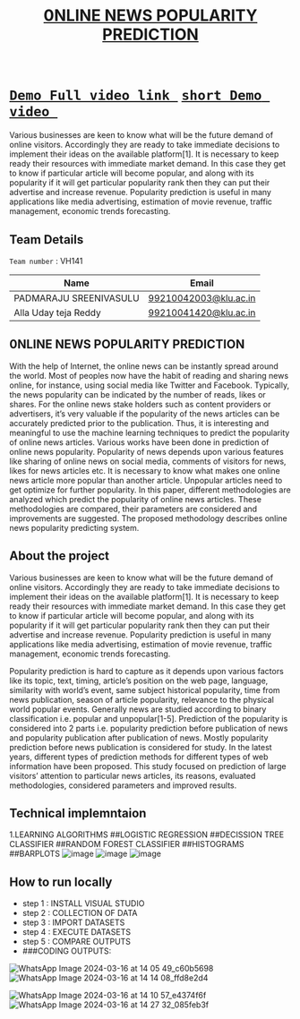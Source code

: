 <h1 align="center" style="border-bottom: none">
    <b>
        <a href="https://www.google.com"> 0NLINE NEWS POPULARITY PREDICTION </a><br>
    </b>
    <br>
</h1>

#  [`Demo Full video link `](https://drive.google.com/file/d/1kNWZ2iRQ_l68WEZsVBFz681BjmNK_gm9/view?usp=drivesdk) [`short Demo video `](https://drive.google.com/file/d/1imKmVRBXItNGZ3cfgpVrx2MZEqh6V2E_/view?usp=drivesdk) 
Various businesses are keen to know what will be the
future demand of online visitors. Accordingly they are
ready to take immediate decisions to implement their
ideas on the available platform[1]. It is necessary to
keep ready their resources with immediate market
demand. In this case they get to know if particular
article will become popular, and along with its
popularity if it will get particular popularity rank then
they can put their advertise and increase revenue.
Popularity prediction is useful in many applications
like media advertising, estimation of movie revenue,
traffic management, economic trends forecasting.

## Team Details
`Team number` : VH141

| Name    | Email           |
|---------|-----------------|
| PADMARAJU SREENIVASULU | 99210042003@klu.ac.in |
| Alla Uday teja Reddy | 99210041420@klu.ac.in |


## 0NLINE NEWS POPULARITY PREDICTION
With the help of Internet, the online news can
be instantly spread around the world. Most of peoples
now have the habit of reading and sharing news online,
for instance, using social media like Twitter and
Facebook. Typically, the news popularity can be
indicated by the number of reads, likes or shares. For the
online news stake holders such as content providers or
advertisers, it’s very valuable if the popularity of the
news articles can be accurately predicted prior to the
publication. Thus, it is interesting and meaningful to use
the machine learning techniques to predict the
popularity of online news articles. Various works have
been done in prediction of online news popularity.
Popularity of news depends upon various features like
sharing of online news on social media, comments of
visitors for news, likes for news articles etc. It is necessary
to know what makes one online news article more
popular than another article. Unpopular articles need to
get optimize for further popularity. In this paper,
different methodologies are analyzed which predict the
popularity of online news articles. These methodologies
are compared, their parameters are considered and
improvements are suggested. The proposed methodology
describes online news popularity predicting system.
## About the project
Various businesses are keen to know what will be the
future demand of online visitors. Accordingly they are
ready to take immediate decisions to implement their
ideas on the available platform[1]. It is necessary to
keep ready their resources with immediate market
demand. In this case they get to know if particular
article will become popular, and along with its
popularity if it will get particular popularity rank then
they can put their advertise and increase revenue.
Popularity prediction is useful in many applications
like media advertising, estimation of movie revenue,
traffic management, economic trends forecasting.

Popularity prediction is hard to capture as it depends
upon various factors like its topic, text, timing, article’s
position on the web page, language, similarity with
world’s event, same subject historical popularity, time
from news publication, season of article popularity,
relevance to the physical world popular events.
Generally news are studied according to binary
classification i.e. popular and unpopular[1-5].
Prediction of the popularity is considered into 2 parts
i.e. popularity prediction before publication of news
and popularity publication after publication of news.
Mostly popularity prediction before news publication is
considered for study. In the latest years, different types
of prediction methods for different types of web
information have been proposed. This study focused on
prediction of large visitors’ attention to particular news
articles, its reasons, evaluated methodologies,
considered parameters and improved results.


## Technical implemntaion 
1.LEARNING ALGORITHMS
##LOGISTIC REGRESSION
##DECISSION TREE CLASSIFIER
##RANDOM FOREST CLASSIFIER
##HISTOGRAMS
##BARPLOTS
![image](https://github.com/sreenivasulu24/prediction-of-online-news-papers/assets/146754674/9bd0b574-3a87-4c2e-89a7-7876a123708b)
![image](https://github.com/sreenivasulu24/prediction-of-online-news-papers/assets/146754674/d2bc5b56-066f-4cd8-8932-a3aa1b9ef3c9)
![image](https://github.com/sreenivasulu24/prediction-of-online-news-papers/assets/146754674/6107c82e-8e71-4046-9f92-2fd9c267e559)
## How to run locally 
 
- step 1 : INSTALL VISUAL STUDIO
- step 2 : COLLECTION OF DATA
- step 3 : IMPORT DATASETS
- step 4 : EXECUTE DATASETS
- step 5 : COMPARE OUTPUTS
- ###CODING OUTPUTS:

![WhatsApp Image 2024-03-16 at 14 05 49_c60b5698](https://github.com/sreenivasulu24/prediction-of-online-news-papers/assets/146754674/d036c96c-264a-4705-bacb-22a378099389)
![WhatsApp Image 2024-03-16 at 14 14 08_ffd8e2d4](https://github.com/sreenivasulu24/prediction-of-online-news-papers/assets/146754674/8912440b-5e0a-4996-ac1f-009b801963de)

![WhatsApp Image 2024-03-16 at 14 10 57_e4374f6f](https://github.com/sreenivasulu24/prediction-of-online-news-papers/assets/146754674/2951e486-7ce4-4611-98b5-b297dfadab64)
![WhatsApp Image 2024-03-16 at 14 27 32_085feb3f](https://github.com/sreenivasulu24/prediction-of-online-news-papers/assets/146754674/22806a42-cfa5-453d-8a15-13e709aac2d2)



 




